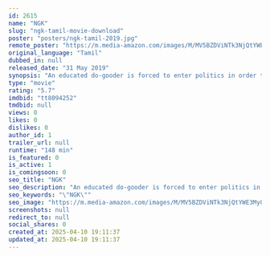 ```yaml
---
id: 2615
name: "NGK"
slug: "ngk-tamil-movie-download"
poster: "posters/ngk-tamil-2019.jpg"
remote_poster: "https://m.media-amazon.com/images/M/MV5BZDViNTk3NjQtYWE3My00MWJlLWE0MzctOWQxYzkzZjBkZGYxXkEyXkFqcGc@._V1_SX300.jpg"
original_language: "Tamil"
dubbed_in: null
released_date: "31 May 2019"
synopsis: "An educated do-gooder is forced to enter politics in order to serve the society. But, will the old guard make way and allow him to do that?"
type: "movie"
rating: "5.7"
imdbid: "tt8094252"
tmdbid: null
views: 0
likes: 0
dislikes: 0
author_id: 1
trailer_url: null
runtime: "148 min"
is_featured: 0
is_active: 1
is_comingsoon: 0
seo_title: "NGK"
seo_description: "An educated do-gooder is forced to enter politics in order to serve the society. But, will the old guard make way and allow him to do that?"
seo_keywords: "\"NGK\""
seo_image: "https://m.media-amazon.com/images/M/MV5BZDViNTk3NjQtYWE3My00MWJlLWE0MzctOWQxYzkzZjBkZGYxXkEyXkFqcGc@._V1_SX300.jpg"
screenshots: null
redirect_to: null
social_shares: 0
created_at: 2025-04-10 19:11:37
updated_at: 2025-04-10 19:11:37
---
```


